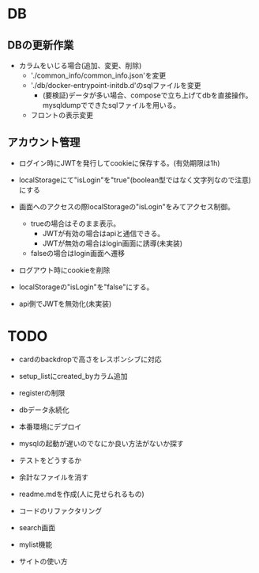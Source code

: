 # DB
## DBの更新作業
- カラムをいじる場合(追加、変更、削除)
  - './common_info/common_info.json'を変更
  - './db/docker-entrypoint-initdb.d'のsqlファイルを変更
    - (要検証)データが多い場合、composeで立ち上げてdbを直接操作。mysqldumpでできたsqlファイルを用いる。
  - フロントの表示変更

## アカウント管理
- ログイン時にJWTを発行してcookieに保存する。(有効期限は1h)
- localStorageにて"isLogin"を"true"(boolean型ではなく文字列なので注意)にする

- 画面へのアクセスの際localStorageの"isLogin"をみてアクセス制御。
  - trueの場合はそのまま表示。
    - JWTが有効の場合はapiと通信できる。
    - JWTが無効の場合はlogin画面に誘導(未実装)
  - falseの場合はlogin画面へ遷移

- ログアウト時にcookieを削除
- localStorageの"isLogin"を"false"にする。
- api側でJWTを無効化(未実装)


# TODO


- cardのbackdropで高さをレスポンシブに対応
- setup_listにcreated_byカラム追加
- registerの制限


- dbデータ永続化

- 本番環境にデプロイ

- mysqlの起動が遅いのでなにか良い方法がないか探す
- テストをどうするか
- 余計なファイルを消す
- readme.mdを作成(人に見せられるもの)
- コードのリファクタリング
- search画面
- mylist機能
- サイトの使い方

